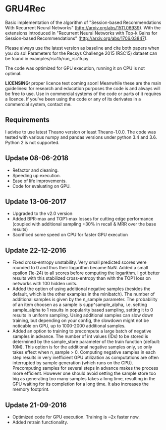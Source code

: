 # GRU4Rec

Basic implementation of the algorithm of "Session-based Recommendations With Recurrent Neural Networks" (http://arxiv.org/abs/1511.06939). With the extensions introduced in "Recurrent Neural Networks with Top-k Gains for Session-based Recommendations" (http://arxiv.org/abs/1706.03847).

Please always use the latest version as baseline and cite both papers when you do so! Parameters for the Recsys Challenge 2015 (RSC15) dataset can be found in examples/rsc15/run_rsc15.py

The code was optimized for GPU execution, running it on CPU is not optimal.

**LICENSING:** proper licence text coming soon! Meanwhile these are the main guidelines: for research and education purposes the code is and always will be free to use. Use in commercial systems of the code or parts of it requires a licence. If you've been using the code or any of its derivates in a commercial system, contact me.

## Requirements

I advise to use latest Theano version or least Theano-1.0.0. The code was tested with various numpy and pandas versions under python 3.4 and 3.6. Python 2 is not supported.

## Update 08-06-2018
- Refactor and cleaning.
- Speeding up execution.
- Ease of life improvements.
- Code for evaluating on GPU.

## Update 13-06-2017
- Upgraded to the v2.0 version
- Added BPR-max and TOP1-max losses for cutting edge performance (coupled with additional sampling +30% in recall & MRR over the base results)
- Sacrificed some speed on CPU for faster GPU execution

## Update 22-12-2016
- Fixed cross-entropy unstability. Very small predicted scores were rounded to 0 and thus their logarithm became NaN. Added a small epsilon (1e-24) to all scores before computing the logarithm. I got better results with this stabilized cross-entropy than with the TOP1 loss on networks with 100 hidden units.
- Added the option of using additional negative samples (besides the default, which is the other examples in the minibatch). The number of additional samples is given by the n_sample parameter. The probability of an item choosen as a sample is supp^sample_alpha, i.e. setting sample_alpha to 1 results in popularity based sampling, setting it to 0 results in uniform sampling. Using additional samples can slow down training, but depending on your config, the slowdown might not be noticable on GPU, up to 1000-2000 additional samples.
- Added an option to training to precompute a large batch of negative samples in advance. The number of int values (IDs) to be stored is determined by the sample_store parameter of the train function (default: 10M). This option is for the additional negative samples only, so only takes effect when n_sample > 0. Computing negative samples in each step results in very inefficient GPU utilization as computations are often interrupted by sample generation (which runs on the CPU). Precomputing samples for several steps in advance makes the process more efficient. However one should avoid setting the sample store too big as generating too many samples takes a long time, resulting in the GPU waiting for its completion for a long time. It also increases the memory footprint.

## Update 21-09-2016
- Optimized code for GPU execution. Training is ~2x faster now.
- Added retrain functionality.